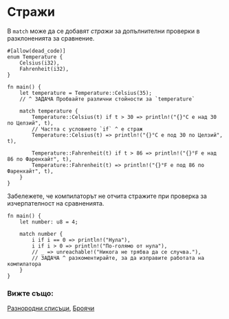 # Стражи

В `match` може да се добавят *стражи* за допълнителни проверки в разклоненията за сравнение.

```rust,editable
#[allow(dead_code)]
enum Temperature {
    Celsius(i32),
    Fahrenheit(i32),
}

fn main() {
    let temperature = Temperature::Celsius(35);
    // ^ ЗАДАЧА Пробвайте различни стойности за `temperature`

    match temperature {
        Temperature::Celsius(t) if t > 30 => println!("{}°C е над 30 по Целзий", t),
        // Частта с условието `if` ^ е страж
        Temperature::Celsius(t) => println!("{}°C е под 30 по Целзий", t),

        Temperature::Fahrenheit(t) if t > 86 => println!("{}°F е над 86 по Фаренхайт", t),
        Temperature::Fahrenheit(t) => println!("{}°F е под 86 по Фаренхайт", t),
    }
}
```

Забележете, че компилаторът не отчита стражите при проверка за изчерпателност на сравненията.

```rust,editable,ignore,mdbook-runnable
fn main() {
    let number: u8 = 4;

    match number {
        i if i == 0 => println!("Нула"),
        i if i > 0 => println!("По-голямо от нула"),
        // _ => unreachable!("Никога не трябва да се случва."),
        // ЗАДАЧА ^ разкоментирайте, за да изправите работата на компилатора
    }
}
```

### Вижте също:

[Разнородни списъци](../../primitives/tuples.md),
[Броячи](../../custom_types/enum.md)

